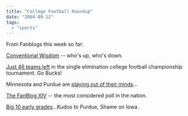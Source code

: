 ```yaml
---
title: "College Football Roundup"
date: "2004-09-22"
tags: 
  - "sports"
---
```


From Fanblogs this week so far:

[Conventional Wisdom](http://www.fanblogs.com/fanblogs/archives/001559.php) -- who's up, who's down.

[Just 46 teams left](http://www.fanblogs.com/ncaa/archives/001560.php) in the single elimination college football championship tournament. Go Bucks!

Minnesota and Purdue are [playing out of their minds](http://www.fanblogs.com/ncaa/archives/001556.php)...

[The FanBlog XIV](http://www.fanblogs.com/fanblogs/archives/001551.php) -- the most considered poll in the nation.

[Big 10 early grades](http://www.fanblogs.com/big10/archives/001543.php)...Kudos to Purdue, Shame on Iowa.
